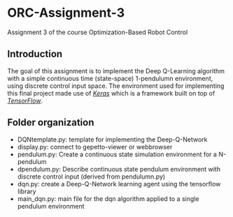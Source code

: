 # ORC-Assignment-3
Assignment 3 of the course Optimization-Based Robot Control

## Introduction

The goal of this assignment is to implement the Deep Q-Learning algorithm with a simple continuous time (state-space) 1-pendulumn environment, using discrete control input space. The environment used for implementing this final project made use of [_Keras_](https://keras.io/) which is a framework built on top of [_TensorFlow_](https://www.tensorflow.org/).

## Folder organization
* DQNtemplate.py: template for implementing the Deep-Q-Network
* display.py: connect to gepetto-viewer or webbrowser
* pendulum.py: Create a continuous state simulation environment for a N-pendulum
* dpendulum.py: Describe continuous state pendulum environment with discrete control input (derived from pendulumn.py)
* dqn.py: create a Deep-Q-Network learning agent using the tensorflow library
* main_dqn.py: main file for the dqn algorithm applied to a single pendulum environment
